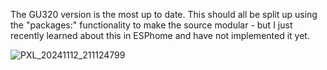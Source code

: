 The GU320 version is the most up to date.
This should all be split up using the "packages:" functionality to make the source modular - but I just recently learned about this in ESPhome and have not implemented it yet. 

![PXL_20241112_211124799](https://github.com/user-attachments/assets/a587b189-f5c2-4d44-8d0b-2dd8b156bf05)
